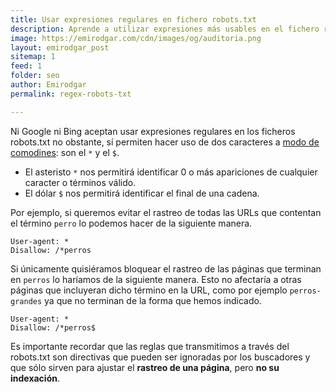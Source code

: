 ```yaml
---
title: Usar expresiones regulares en fichero robots.txt
description: Aprende a utilizar expresiones más usables en el fichero robots.txt
image: https://emirodgar.com/cdn/images/og/auditoria.png
layout: emirodgar_post
sitemap: 1
feed: 1
folder: seo
author: Emirodgar
permalink: regex-robots-txt

---
```


Ni Google ni Bing aceptan usar expresiones regulares en los ficheros robots.txt no obstante, sí permiten hacer uso de dos caracteres a [modo de comodines](https://developers.google.com/search/docs/advanced/robots/robots_txt#url-matching-based-on-path-values): son el `*` y el `$`.

- El asteristo  `*`  nos permitirá identificar 0 o más apariciones de cualquier caracter o términos válido.
- El dólar `$` nos permitirá identificar el final de una cadena.

Por ejemplo, si queremos evitar el rastreo de todas las URLs que contentan el término `perro` lo podemos hacer de la siguiente manera.

```
User-agent: *
Disallow: /*perros
```

Si únicamente quisiéramos bloquear el rastreo de las páginas que terminan en `perros` lo haríamos de la siguiente manera. Esto no afectaría a otras páginas que incluyeran dicho término en la URL, como por ejemplo `perros-grandes` ya que no terminan de la forma que hemos indicado. 

```
User-agent: *
Disallow: /*perros$
```

Es importante recordar que las reglas que transmitimos a través del robots.txt son directivas que pueden ser ignoradas por los buscadores y que sólo sirven para ajustar el **rastreo de una página**, pero **no su indexación**. 
<!--stackedit_data:
eyJoaXN0b3J5IjpbLTYxNDE0ODUyMiwxNjgwODk2Mzc3XX0=
-->